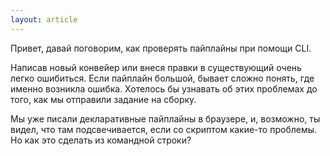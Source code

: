 ```yaml
---
layout: article
---
```

Привет, давай поговорим, как проверять пайплайны при помощи CLI.

Написав новый конвейер или внеся правки в существующий очень легко ошибиться. Если пайплайн большой, бывает сложно понять, где именно возникла ошибка. Хотелось бы узнавать об этих проблемах до того, как мы отправили задание на сборку.

Мы уже писали декларативные пайплайны в браузере, и, возможно, ты видел, что там подсвечивается, если со скриптом какие-то проблемы. Но как это сделать из командной строки?
